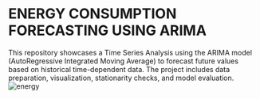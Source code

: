 # ENERGY CONSUMPTION FORECASTING USING ARIMA
This repository showcases a Time Series Analysis using the ARIMA model (AutoRegressive Integrated Moving Average) to forecast future values based on historical time-dependent data. The project includes data preparation, visualization, stationarity checks, and model evaluation.
![energy](https://github.com/user-attachments/assets/f17f4083-bde7-434c-8341-320f5d843839)
